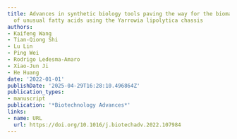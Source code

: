 ```yaml
---
title: Advances in synthetic biology tools paving the way for the biomanufacturing
  of unusual fatty acids using the Yarrowia lipolytica chassis
authors:
- Kaifeng Wang
- Tian‐Qiong Shi
- Lu Lin
- Ping Wei
- Rodrigo Ledesma‐Amaro
- Xiao‐Jun Ji
- He Huang
date: '2022-01-01'
publishDate: '2025-04-29T16:28:10.496864Z'
publication_types:
- manuscript
publication: '*Biotechnology Advances*'
links:
- name: URL
  url: https://doi.org/10.1016/j.biotechadv.2022.107984
---
```

